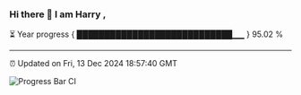 ### Hi there 👋 I am Harry , 

⏳ Year progress { ████████████████████████████▁▁ } 95.02 %

---

⏰ Updated on Fri, 13 Dec 2024 18:57:40 GMT

![Progress Bar CI](https://github.com/duykhang68/duykhang68/workflows/Progress%20Bar%20CI/badge.svg)
